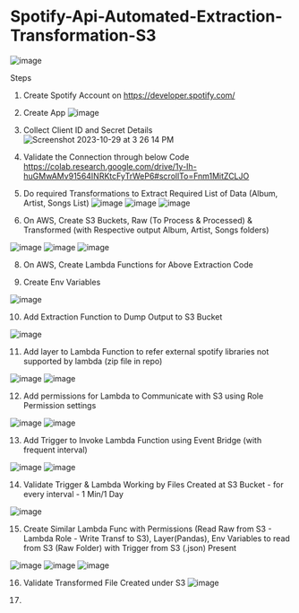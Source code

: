 # Spotify-Api-Automated-Extraction-Transformation-S3
![image](https://github.com/harishavenue1/Spotify-Api-Automated-Extraction-Transformation-S3/assets/21108205/76b2e7ca-7db8-4360-8adf-609c662a8da0)

Steps

1) Create Spotify Account on https://developer.spotify.com/

2) Create App
![image](https://github.com/harishavenue1/Spotify-Api-Automated-Extraction-Transformation-S3/assets/21108205/dd8e788f-22b3-4745-8c78-fd2af9003103)

3) Collect Client ID and Secret Details
![Screenshot 2023-10-29 at 3 26 14 PM](https://github.com/harishavenue1/Spotify-Api-Automated-Extraction-Transformation-S3/assets/21108205/7bbbaf89-0f1e-47fb-aa02-a0d8974d52f7)

4) Validate the Connection through below Code
https://colab.research.google.com/drive/1y-Ih-huGMwAMv91564INRKtcFyTrWeP6#scrollTo=Fnm1MitZCLJO

5) Do required Transformations to Extract Required List of Data (Album, Artist, Songs List)
![image](https://github.com/harishavenue1/Spotify-Api-Automated-Extraction-Transformation-S3/assets/21108205/b70d4861-e668-46e3-9214-f2a78a6130bc)
![image](https://github.com/harishavenue1/Spotify-Api-Automated-Extraction-Transformation-S3/assets/21108205/4b0b9552-ab0e-455f-b54a-49926b0e985b)
![image](https://github.com/harishavenue1/Spotify-Api-Automated-Extraction-Transformation-S3/assets/21108205/7aab8682-c5fb-48c8-9f15-145e216cbda5)

6) On AWS, Create S3 Buckets, Raw (To Process & Processed) & Transformed (with Respective output Album, Artist, Songs folders)

![image](https://github.com/harishavenue1/Spotify-Api-Automated-Extraction-Transformation-S3/assets/21108205/c9840bb8-b705-4f16-9b9f-746632d1a541)
![image](https://github.com/harishavenue1/Spotify-Api-Automated-Extraction-Transformation-S3/assets/21108205/ec1410b9-3f05-40bc-9f0b-691cd788dc24)
![image](https://github.com/harishavenue1/Spotify-Api-Automated-Extraction-Transformation-S3/assets/21108205/34e32375-2ab9-455b-bfe8-0b692fd8dd8f)

8) On AWS, Create Lambda Functions for Above Extraction Code

9) Create Env Variables

![image](https://github.com/harishavenue1/Spotify-Api-Automated-Extraction-Transformation-S3/assets/21108205/acebe6d8-7391-4c0b-b036-9f2e8c0e67ba)

10) Add Extraction Function to Dump Output to S3 Bucket

![image](https://github.com/harishavenue1/Spotify-Api-Automated-Extraction-Transformation-S3/assets/21108205/430ad199-8760-4f46-9ce0-efffcefffefe)

11) Add layer to Lambda Function to refer external spotify libraries not supported by lambda (zip file in repo)

![image](https://github.com/harishavenue1/Spotify-Api-Automated-Extraction-Transformation-S3/assets/21108205/0aea212a-501b-49db-87d9-6d9fc6b8ec13)
![image](https://github.com/harishavenue1/Spotify-Api-Automated-Extraction-Transformation-S3/assets/21108205/f5032aa6-7880-4c47-8210-2cad06485e80)

12) Add permissions for Lambda to Communicate with S3 using Role Permission settings

![image](https://github.com/harishavenue1/Spotify-Api-Automated-Extraction-Transformation-S3/assets/21108205/eff4d280-4f78-417f-81dc-38453a298796)
![image](https://github.com/harishavenue1/Spotify-Api-Automated-Extraction-Transformation-S3/assets/21108205/916aaafa-9b00-4dde-9b96-0d9fb6c2d98d)

13) Add Trigger to Invoke Lambda Function using Event Bridge (with frequent interval)

![image](https://github.com/harishavenue1/Spotify-Api-Automated-Extraction-Transformation-S3/assets/21108205/89e41e4b-245f-4de5-abef-6a09638b092f)
![image](https://github.com/harishavenue1/Spotify-Api-Automated-Extraction-Transformation-S3/assets/21108205/c1bde7a0-7fab-4e69-a1a3-ac23a10f85d2)

14) Validate Trigger & Lambda Working by Files Created at S3 Bucket - for every interval - 1 Min/1 Day

![image](https://github.com/harishavenue1/Spotify-Api-Automated-Extraction-Transformation-S3/assets/21108205/4d847163-406d-441f-9d02-86d9635e5e78)

15) Create Similar Lambda Func with Permissions (Read Raw from S3 - Lambda Role - Write Transf to S3), Layer(Pandas), Env Variables to read from S3 (Raw Folder) with Trigger from S3 (.json) Present

![image](https://github.com/harishavenue1/Spotify-Api-Automated-Extraction-Transformation-S3/assets/21108205/10c2c745-46b2-4b07-a3e2-6c1de4cd5bbf)
![image](https://github.com/harishavenue1/Spotify-Api-Automated-Extraction-Transformation-S3/assets/21108205/cf5deccd-5b51-4526-b615-ae060c281aaf)
![image](https://github.com/harishavenue1/Spotify-Api-Automated-Extraction-Transformation-S3/assets/21108205/a3b7ee9b-f211-4e23-b04e-185fe489a38c)

16) Validate Transformed File Created under S3
![image](https://github.com/harishavenue1/Spotify-Api-Automated-Extraction-Transformation-S3/assets/21108205/0a8754ed-9c8a-4312-b0a5-78ac059d7bcb)

17) 


